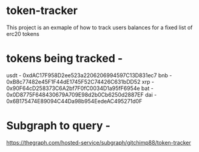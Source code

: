 # token-tracker

This project is an exmaple of how to track users balances for a fixed list of erc20 tokens

# tokens being tracked - 

usdt - 0xdAC17F958D2ee523a2206206994597C13D831ec7 
bnb - 0xB8c77482e45F1F44dE1745F52C74426C631bDD52
xrp - 0x90F64cD258373C6A2bf7F0fC0034D1a95fF6954e
bat - 0x0D8775F648430679A709E98d2b0Cb6250d2887EF
dai - 0x6B175474E89094C44Da98b954EedeAC495271d0F

# Subgraph to query - 

https://thegraph.com/hosted-service/subgraph/gitchimp88/token-tracker
